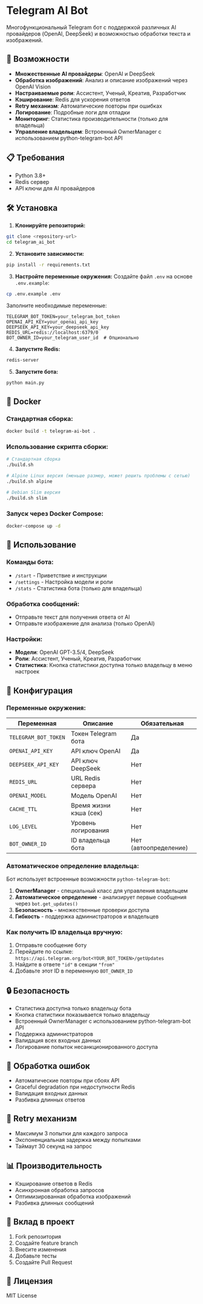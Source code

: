 # Telegram AI Bot

Многофункциональный Telegram бот с поддержкой различных AI провайдеров (OpenAI, DeepSeek) и возможностью обработки текста и изображений.

## 🚀 Возможности

- **Множественные AI провайдеры**: OpenAI и DeepSeek
- **Обработка изображений**: Анализ и описание изображений через OpenAI Vision
- **Настраиваемые роли**: Ассистент, Ученый, Креатив, Разработчик
- **Кэширование**: Redis для ускорения ответов
- **Retry механизм**: Автоматические повторы при ошибках
- **Логирование**: Подробные логи для отладки
- **Мониторинг**: Статистика производительности (только для владельца)
- **Управление владельцем**: Встроенный OwnerManager с использованием python-telegram-bot API

## 📋 Требования

- Python 3.8+
- Redis сервер
- API ключи для AI провайдеров

## 🛠️ Установка

1. **Клонируйте репозиторий:**
```bash
git clone <repository-url>
cd telegram_ai_bot
```

2. **Установите зависимости:**
```bash
pip install -r requirements.txt
```

3. **Настройте переменные окружения:**
Создайте файл `.env` на основе `.env.example`:
```bash
cp .env.example .env
```

Заполните необходимые переменные:
```env
TELEGRAM_BOT_TOKEN=your_telegram_bot_token
OPENAI_API_KEY=your_openai_api_key
DEEPSEEK_API_KEY=your_deepseek_api_key
REDIS_URL=redis://localhost:6379/0
BOT_OWNER_ID=your_telegram_user_id  # Опционально
```

4. **Запустите Redis:**
```bash
redis-server
```

5. **Запустите бота:**
```bash
python main.py
```

## 🐳 Docker

### Стандартная сборка:
```bash
docker build -t telegram-ai-bot .
```

### Использование скрипта сборки:
```bash
# Стандартная сборка
./build.sh

# Alpine Linux версия (меньше размер, может решить проблемы с сетью)
./build.sh alpine

# Debian Slim версия
./build.sh slim
```

### Запуск через Docker Compose:
```bash
docker-compose up -d
```

## 📖 Использование

### Команды бота:
- `/start` - Приветствие и инструкции
- `/settings` - Настройка модели и роли
- `/stats` - Статистика бота (только для владельца)

### Обработка сообщений:
- Отправьте текст для получения ответа от AI
- Отправьте изображение для анализа (только OpenAI)

### Настройки:
- **Модели**: OpenAI GPT-3.5/4, DeepSeek
- **Роли**: Ассистент, Ученый, Креатив, Разработчик
- **Статистика**: Кнопка статистики доступна только владельцу в меню настроек

## 🔧 Конфигурация

### Переменные окружения:

| Переменная | Описание | Обязательная |
|------------|----------|--------------|
| `TELEGRAM_BOT_TOKEN` | Токен Telegram бота | Да |
| `OPENAI_API_KEY` | API ключ OpenAI | Да |
| `DEEPSEEK_API_KEY` | API ключ DeepSeek | Нет |
| `REDIS_URL` | URL Redis сервера | Нет |
| `OPENAI_MODEL` | Модель OpenAI | Нет |
| `CACHE_TTL` | Время жизни кэша (сек) | Нет |
| `LOG_LEVEL` | Уровень логирования | Нет |
| `BOT_OWNER_ID` | ID владельца бота | Нет (автоопределение) |

### Автоматическое определение владельца:

Бот использует встроенные возможности `python-telegram-bot`:
1. **OwnerManager** - специальный класс для управления владельцем
2. **Автоматическое определение** - анализирует первые сообщения через `bot.get_updates()`
3. **Безопасность** - множественные проверки доступа
4. **Гибкость** - поддержка администраторов и владельцев

### Как получить ID владельца вручную:

1. Отправьте сообщение боту
2. Перейдите по ссылке: `https://api.telegram.org/bot<YOUR_BOT_TOKEN>/getUpdates`
3. Найдите в ответе `"id"` в секции `"from"`
4. Добавьте этот ID в переменную `BOT_OWNER_ID`

## 🔒 Безопасность

- Статистика доступна только владельцу бота
- Кнопка статистики показывается только владельцу
- Встроенный OwnerManager с использованием python-telegram-bot API
- Поддержка администраторов
- Валидация всех входных данных
- Логирование попыток несанкционированного доступа

## 🚨 Обработка ошибок

- Автоматические повторы при сбоях API
- Graceful degradation при недоступности Redis
- Валидация входных данных
- Разбивка длинных ответов

## 🔄 Retry механизм

- Максимум 3 попытки для каждого запроса
- Экспоненциальная задержка между попытками
- Таймаут 30 секунд на запрос

## 📊 Производительность

- Кэширование ответов в Redis
- Асинхронная обработка запросов
- Оптимизированная обработка изображений
- Разбивка длинных сообщений

## 🤝 Вклад в проект

1. Fork репозитория
2. Создайте feature branch
3. Внесите изменения
4. Добавьте тесты
5. Создайте Pull Request

## 📄 Лицензия

MIT License 